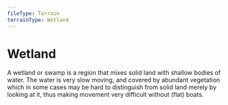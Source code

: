 ```yaml
---
fileType: Terrain
terrainType: Wetland
---
```

# Wetland
A wetland or swamp is a region that mixes solid land with shallow bodies of water. The water is very slow moving, and covered by abundant vegetation which in some cases may be hard to distinguish from solid land merely by looking at it, thus making movement very difficult without (flat) boats. 
